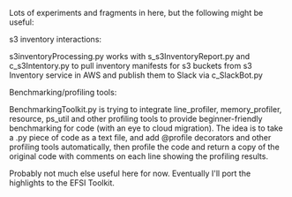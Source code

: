 Lots of experiments and fragments in here, but the following might be useful:

s3 inventory interactions:

s3inventoryProcessing.py works with s_s3InventoryReport.py and c_s3Intentory.py to pull inventory manifests for s3 buckets from s3 Inventory service in AWS and publish them to Slack via c_SlackBot.py

Benchmarking/profiling tools:

BenchmarkingToolkit.py is trying to integrate line_profiler, memory_profiler, resource, ps_util and other profiling tools to provide beginner-friendly benchmarking for code (with an eye to cloud migration). The idea is to take a .py piece of code as a text file, and add @profile decorators and other profiling tools automatically, then profile the code and return a copy of the original code with comments on each line showing the profiling results.

Probably not much else useful here for now. Eventually I'll port the highlights to the EFSI Toolkit.